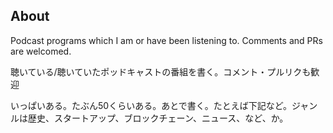 ## About

Podcast programs which I am or have been listening to. Comments and PRs are welcomed. 

聴いている/聴いていたポッドキャストの番組を書く。コメント・プルリクも歓迎

いっぱいある。たぶん50くらいある。あとで書く。たとえば下記など。ジャンルは歴史、スタートアップ、ブロックチェーン、ニュース、など、か。

